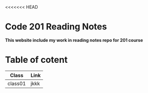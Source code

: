 <<<<<<< HEAD
# Code 201 Reading Notes

**This website include my work in reading notes repo for 201 course**

# Table of cotent
Class   | Link |
------- | ---- |
class01 | jkkk |
